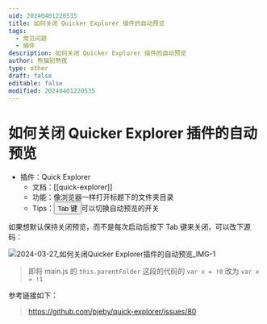 ```yaml
---
uid: 20240401220535
title: 如何关闭 Quicker Explorer 插件的自动预览
tags:
  - 常见问题
  - 插件
description: 如何关闭 Quicker Explorer 插件的自动预览
author: 熊猫别熬夜
type: other
draft: false
editable: false
modified: 20240401220535
---
```


# 如何关闭 Quicker Explorer 插件的自动预览

- 插件：Quick Explorer
	- 文档：[[quick-explorer]]
	- 功能：像浏览器一样打开标题下的文件夹目录
	- Tips：<button>Tab 键</button>可以切换自动预览的开关

如果想默认保持关闭预览，而不是每次启动后按下 Tab 键来关闭，可以改下源码：

![2024-03-27_如何关闭Quicker Explorer插件的自动预览_IMG-1](https://cdn.pkmer.cn/images/202404012207729.png!pkmer)

> 即将 main.js 的 `this.parentFolder` 这段的代码的 `var x = !0` 改为 `var x = !1`

参考链接如下：

> <https://github.com/pjeby/quick-explorer/issues/80>
